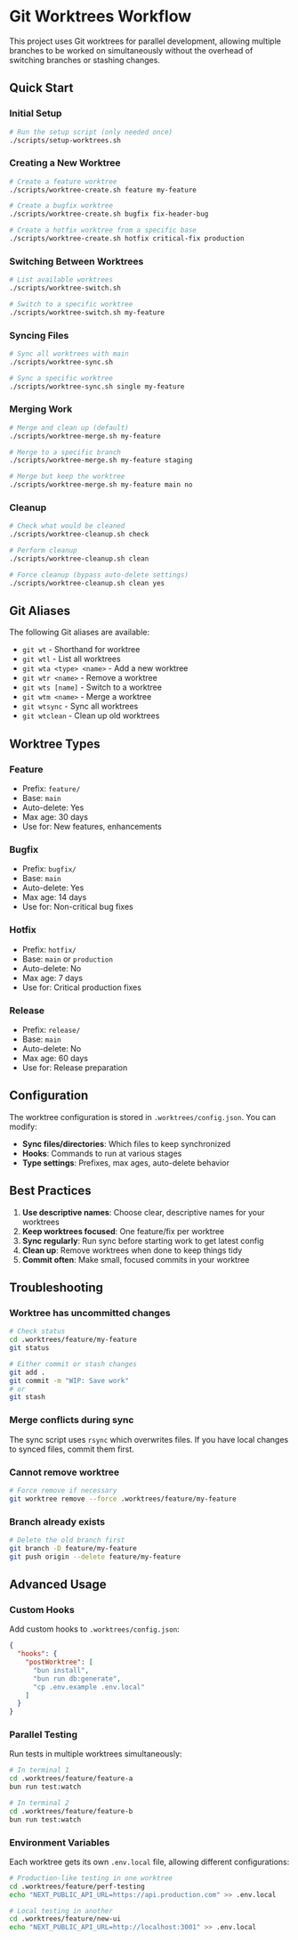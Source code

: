 # Git Worktrees Workflow

This project uses Git worktrees for parallel development, allowing multiple branches to be worked on simultaneously without the overhead of switching branches or stashing changes.

## Quick Start

### Initial Setup
```bash
# Run the setup script (only needed once)
./scripts/setup-worktrees.sh
```

### Creating a New Worktree
```bash
# Create a feature worktree
./scripts/worktree-create.sh feature my-feature

# Create a bugfix worktree
./scripts/worktree-create.sh bugfix fix-header-bug

# Create a hotfix worktree from a specific base
./scripts/worktree-create.sh hotfix critical-fix production
```

### Switching Between Worktrees
```bash
# List available worktrees
./scripts/worktree-switch.sh

# Switch to a specific worktree
./scripts/worktree-switch.sh my-feature
```

### Syncing Files
```bash
# Sync all worktrees with main
./scripts/worktree-sync.sh

# Sync a specific worktree
./scripts/worktree-sync.sh single my-feature
```

### Merging Work
```bash
# Merge and clean up (default)
./scripts/worktree-merge.sh my-feature

# Merge to a specific branch
./scripts/worktree-merge.sh my-feature staging

# Merge but keep the worktree
./scripts/worktree-merge.sh my-feature main no
```

### Cleanup
```bash
# Check what would be cleaned
./scripts/worktree-cleanup.sh check

# Perform cleanup
./scripts/worktree-cleanup.sh clean

# Force cleanup (bypass auto-delete settings)
./scripts/worktree-cleanup.sh clean yes
```

## Git Aliases

The following Git aliases are available:

- `git wt` - Shorthand for worktree
- `git wtl` - List all worktrees
- `git wta <type> <name>` - Add a new worktree
- `git wtr <name>` - Remove a worktree
- `git wts [name]` - Switch to a worktree
- `git wtm <name>` - Merge a worktree
- `git wtsync` - Sync all worktrees
- `git wtclean` - Clean up old worktrees

## Worktree Types

### Feature
- Prefix: `feature/`
- Base: `main`
- Auto-delete: Yes
- Max age: 30 days
- Use for: New features, enhancements

### Bugfix
- Prefix: `bugfix/`
- Base: `main`
- Auto-delete: Yes
- Max age: 14 days
- Use for: Non-critical bug fixes

### Hotfix
- Prefix: `hotfix/`
- Base: `main` or `production`
- Auto-delete: No
- Max age: 7 days
- Use for: Critical production fixes

### Release
- Prefix: `release/`
- Base: `main`
- Auto-delete: No
- Max age: 60 days
- Use for: Release preparation

## Configuration

The worktree configuration is stored in `.worktrees/config.json`. You can modify:

- **Sync files/directories**: Which files to keep synchronized
- **Hooks**: Commands to run at various stages
- **Type settings**: Prefixes, max ages, auto-delete behavior

## Best Practices

1. **Use descriptive names**: Choose clear, descriptive names for your worktrees
2. **Keep worktrees focused**: One feature/fix per worktree
3. **Sync regularly**: Run sync before starting work to get latest config
4. **Clean up**: Remove worktrees when done to keep things tidy
5. **Commit often**: Make small, focused commits in your worktree

## Troubleshooting

### Worktree has uncommitted changes
```bash
# Check status
cd .worktrees/feature/my-feature
git status

# Either commit or stash changes
git add .
git commit -m "WIP: Save work"
# or
git stash
```

### Merge conflicts during sync
The sync script uses `rsync` which overwrites files. If you have local changes to synced files, commit them first.

### Cannot remove worktree
```bash
# Force remove if necessary
git worktree remove --force .worktrees/feature/my-feature
```

### Branch already exists
```bash
# Delete the old branch first
git branch -D feature/my-feature
git push origin --delete feature/my-feature
```

## Advanced Usage

### Custom Hooks
Add custom hooks to `.worktrees/config.json`:

```json
{
  "hooks": {
    "postWorktree": [
      "bun install",
      "bun run db:generate",
      "cp .env.example .env.local"
    ]
  }
}
```

### Parallel Testing
Run tests in multiple worktrees simultaneously:

```bash
# In terminal 1
cd .worktrees/feature/feature-a
bun run test:watch

# In terminal 2
cd .worktrees/feature/feature-b
bun run test:watch
```

### Environment Variables
Each worktree gets its own `.env.local` file, allowing different configurations:

```bash
# Production-like testing in one worktree
cd .worktrees/feature/perf-testing
echo "NEXT_PUBLIC_API_URL=https://api.production.com" >> .env.local

# Local testing in another
cd .worktrees/feature/new-ui
echo "NEXT_PUBLIC_API_URL=http://localhost:3001" >> .env.local
```
